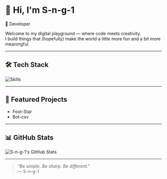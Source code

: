 # 👋 Hi, I'm S-n-g-1

🚀 Developer

Welcome to my digital playground — where code meets creativity.  
I build things that (hopefully) make the world a little more fun and a bit more meaningful.

---

## 🛠️ Tech Stack
![Skills](https://skillicons.dev/icons?i=go,py,html,css,js)

---

## 📂 Featured Projects

- Foot-Star
- Bot-csv

---

## 📊 GitHub Stats

![S-n-g-1's GitHub Stats](https://github-readme-stats.vercel.app/api?username=S-n-g-1&show_icons=true&theme=tokyonight)

---

> _"Be simple. Be sharp. Be different."_  
> — S-n-g-1
